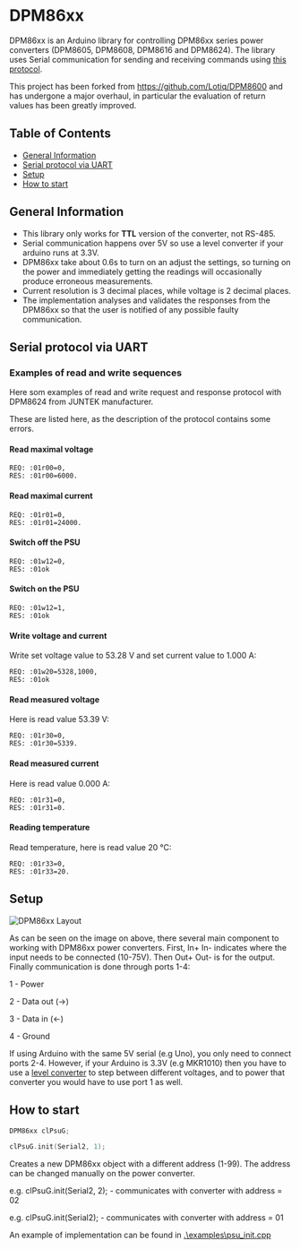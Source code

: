 # DPM86xx

DPM86xx is an Arduino library for controlling DPM86xx series power converters (DPM8605, DPM8608, DPM8616 and DPM8624).
The library uses Serial communication for sending and receiving commands using [this protocol](https://www.manualslib.com/uploads/action/downloadUploaded/id/52592).

This project has been forked from <https://github.com/Lotiq/DPM8600> and has undergone a major overhaul, in particular the evaluation of return values has been greatly improved.

## Table of Contents

- [General Information](#general-information)
- [Serial protocol via UART](#serial-protocol-via-uart)
- [Setup](#setup)
- [How to start](#how-to-start)

## General Information

- This library only works for **TTL** version of the converter, not RS-485.
- Serial communication happens over 5V so use a level converter if your arduino runs at 3.3V.
- DPM86xx take about 0.6s to turn on an adjust the settings, so turning on the power and immediately getting the readings will occasionally produce erroneous measurements.
- Current resolution is 3 decimal places, while voltage is 2 decimal places.
- The implementation analyses and validates the responses from the DPM86xx so that the user is notified of any possible faulty communication.

## Serial protocol via UART

### Examples of read and write sequences

Here som examples of read and write request and response protocol with DPM8624 from JUNTEK manufacturer.

These are listed here, as the description of the protocol contains some errors.

#### Read maximal voltage

```shell
REQ: :01r00=0,
RES: :01r00=6000.
```

#### Read maximal current

```shell
REQ: :01r01=0,
RES: :01r01=24000.
```

#### Switch off the PSU

```shell
REQ: :01w12=0,
RES: :01ok
```

#### Switch on the PSU

```shell
REQ: :01w12=1,
RES: :01ok
```

#### Write voltage and current

Write set voltage value to 53.28 V and set current value to 1.000 A:

```shell
REQ: :01w20=5328,1000,
RES: :01ok
```

#### Read measured voltage

Here is read value 53.39 V:

```shell
REQ: :01r30=0,
RES: :01r30=5339.
```

#### Read measured current

Here is read value 0.000 A:

```shell
REQ: :01r31=0,
RES: :01r31=0.
```

#### Reading temperature

Read temperature, here is read value 20 °C:

```shell
REQ: :01r33=0,
RES: :01r33=20.
```

## Setup

![DPM86xx Layout](images/layout.jpg)

As can be seen on the image on above, there several main component to working with DPM86xx power converters. First, In+ In- indicates where the input needs to be connected (10-75V). Then Out+ Out- is for the output. Finally communication is done through ports 1-4:

1 - Power

2 - Data out (->)

3 - Data in (<-)

4 - Ground

If using Arduino with the same 5V serial (e.g Uno), you only need to connect ports 2-4. However, if your Arduino is 3.3V (e.g MKR1010) then you have to use a [level converter](https://www.sparkfun.com/products/12009) to step between different voltages, and to power that converter you would have to use port 1 as well.

## How to start

```cpp
DPM86xx clPsuG;

clPsuG.init(Serial2, 1);
```

Creates a new DPM86xx object with a different address (1-99). The address can be changed manually on the power converter.

e.g. clPsuG.init(Serial2, 2); - communicates with converter with address = 02

e.g. clPsuG.init(Serial2); - communicates with converter with address = 01

An example of implementation can be found in [.\examples\psu_init.cpp](.\examples\psu_init.cpp)
